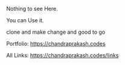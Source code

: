 Nothing to see Here.

You can Use it.

clone and make change and good to go

Portfolio: <https://chandraprakash.codes>

All Links: <https://chandraprakash.codes/links>
